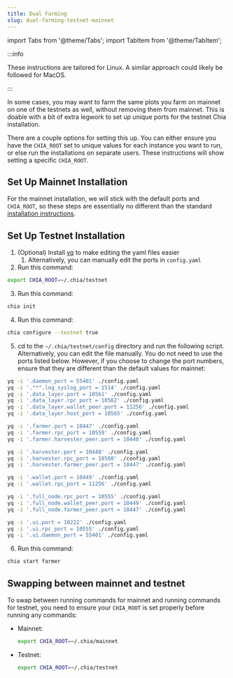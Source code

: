 ```yaml
---
title: Dual Farming
slug: dual-farming-testnet-mainnet
---
```


import Tabs from '@theme/Tabs';
import TabItem from '@theme/TabItem';

:::info

These instructions are tailored for Linux. A similar approach could likely be followed for MacOS.

:::

In some cases, you may want to farm the same plots you farm on mainnet on one of the testnets as well, without removing them from mainnet. This is doable with a bit of extra legwork to set up unique ports for the testnet Chia installation.

There are a couple options for setting this up. You can either ensure you have the `CHIA_ROOT` set to unique values for each instance you want to run, or else run the installations on separate users. These instructions will show setting a specific `CHIA_ROOT`.

## Set Up Mainnet Installation

For the mainnet installation, we will stick with the default ports and `CHIA_ROOT`, so these steps are essentially no different than the standard [installation instructions](/installation).

## Set Up Testnet Installation

1. (Optional) Install [yq](https://github.com/mikefarah/yq#install) to make editing the yaml files easier
   1. Alternatively, you can manually edit the ports in `config.yaml`
2. Run this command:

```bash
export CHIA_ROOT=~/.chia/testnet
```

3. Run this command:

```bash
chia init
```

4. Run this command:

```bash
chia configure --testnet true
```

5. cd to the `~/.chia/testnet/config` directory and run the following script. Alternatively, you can edit the file manually. You do not need to use the ports listed below. However, if you choose to change the port numbers, ensure that they are different than the default values for mainnet:

```bash
yq -i '.daemon_port = 55401' ./config.yaml
yq -i '."*".log_syslog_port = 1514' ./config.yaml
yq -i '.data_layer.port = 10561' ./config.yaml
yq -i '.data_layer.rpc_port = 10562' ./config.yaml
yq -i '.data_layer.wallet_peer.port = 11256' ./config.yaml
yq -i '.data_layer.host_port = 10565' ./config.yaml

yq -i '.farmer.port = 10447' ./config.yaml
yq -i '.farmer.rpc_port = 10559' ./config.yaml
yq -i '.farmer.harvester_peer.port = 10448' ./config.yaml

yq -i '.harvester.port = 10448' ./config.yaml
yq -i '.harvester.rpc_port = 10560' ./config.yaml
yq -i '.harvester.farmer_peer.port = 10447' ./config.yaml

yq -i '.wallet.port = 10449' ./config.yaml
yq -i '.wallet.rpc_port = 11256' ./config.yaml

yq -i '.full_node.rpc_port = 10555' ./config.yaml
yq -i '.full_node.wallet_peer.port = 10449' ./config.yaml
yq -i '.full_node.farmer_peer.port = 10447' ./config.yaml

yq -i '.ui.port = 10222' ./config.yaml
yq -i '.ui.rpc_port = 10555' ./config.yaml
yq -i '.ui.daemon_port = 55401' ./config.yaml
```

6. Run this command:

```bash
chia start farmer
```

## Swapping between mainnet and testnet

To swap between running commands for mainnet and running commands for testnet, you need to ensure your `CHIA_ROOT` is set properly before running any commands:

- Mainnet:

  ```bash
  export CHIA_ROOT=~/.chia/mainnet
  ```

- Testnet:
  ```bash
  export CHIA_ROOT=~/.chia/testnet
  ```

